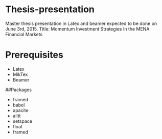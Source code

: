# Thesis-presentation
Master thesis presentation in Latex and beamer expected to be done on June 3rd, 2015.
Title: Momentum Investment Strategies In the MENA Financial Markets

# Prerequisites
- Latex
- MikTex
- Beamer

##Packages
- framed
- babel
- apacite
- alltt
- setspace
- float
- framed

